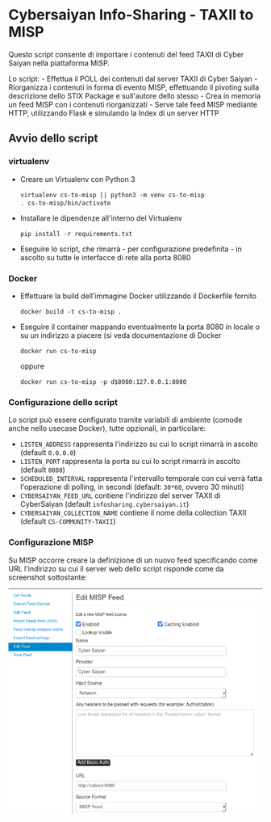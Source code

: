 # Cybersaiyan Info-Sharing - TAXII to MISP

Questo script consente di importare i contenuti del feed TAXII di Cyber Saiyan nella piattaforma MISP.

Lo script:
    - Effettua il POLL dei contenuti dal server TAXII di Cyber Saiyan
    - Riorganizza i contenuti in forma di evento MISP, effettuando il pivoting sulla descrizione dello STIX Package e sull'autore dello stesso
    - Crea in memoria un feed MISP con i contenuti riorganizzati
    - Serve tale feed MISP mediante HTTP, utilizzando Flask e simulando la Index di un server HTTP


## Avvio dello script
### virtualenv
- Creare un Virtualenv con Python 3
    ```
    virtualenv cs-to-misp || python3 -m venv cs-to-misp
    . cs-to-misp/bin/activate
    ```
- Installare le dipendenze all'interno del Virtualenv
    ```
    pip install -r requirements.txt
    ```
- Eseguire lo script, che rimarrà - per configurazione predefinita - in ascolto su tutte le interfacce di rete alla porta 8080

### Docker
- Effettuare la build dell'immagine Docker utilizzando il Dockerfile fornito
    ```
    docker build -t cs-to-misp .
    ```
- Eseguire il container mappando eventualmente la porta 8080 in locale o su un indirizzo a piacere (si veda documentazione di Docker
    ```
    docker run cs-to-misp
    ```
    oppure
    ```
    docker run cs-to-misp -p d$8080:127.0.0.1:8080
    ```

### Configurazione dello script
Lo script può essere configurato tramite variabili di ambiente (comode anche nello usecase Docker), tutte opzionali, in particolare:
* `LISTEN_ADDRESS` rappresenta l'indirizzo su cui lo script rimarrà in ascolto (default `0.0.0.0`)
* `LISTEN_PORT` rappresenta la porta su cui lo script rimarrà in ascolto (default `8080`)
* `SCHEDULED_INTERVAL` rappresenta l'intervallo temporale con cui verrà fatta l'operazione di polling, in secondi (default: `30*60`, ovvero 30 minuti)
* `CYBERSAIYAN_FEED_URL` contiene l'indirizzo del server TAXII di CyberSaiyan (default `infosharing.cybersaiyan.it`)
* `CYBERSAIYAN_COLLECTION_NAME` contiene il nome della collection TAXII (default `CS-COMMUNITY-TAXII`)

### Configurazione MISP

Su MISP occorre creare la definizione di un nuovo feed specificando come URL l'indirizzo su cui il server web dello script risponde come da screenshot sottostante:

![MISP Feed Configuration](misp-feed-configuration.png)

